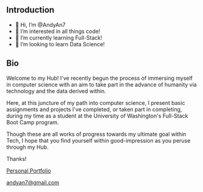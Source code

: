 ## Introduction
- 👋 Hi, I’m @AndyAn7
- 👀 I’m interested in all things code!
- 🌱 I’m currently learning Full-Stack!
- 💞️ I’m looking to learn Data Science!

## Bio
  Welcome to my Hub! I've recently begun the process of immersing myself in computer science with an aim to take part in the advance of humanity via technology and the data derived within.

  Here, at this juncture of my path into computer science, I present basic assignments and projects I've completed, or taken part in completing, during my time as a student at the University of Washington's Full-Stack Boot Camp program.

  Though these are all works of progress towards my ultimate goal within Tech, I hope that you find yourself within good-impression as you peruse through my Hub.
  
  Thanks!
  
  [Personal Portfolio](https://andyan7.github.io/react-portfolio)
  
  andyan7@gmail.com
  
  <script src="https://platform.linkedin.com/badges/js/profile.js" async defer type="text/javascript"></script>
<!---
AndyAn7/AndyAn7 is a ✨ special ✨ repository because its `README.md` (this file) appears on your GitHub profile.
You can click the Preview link to take a look at your changes.
--->
